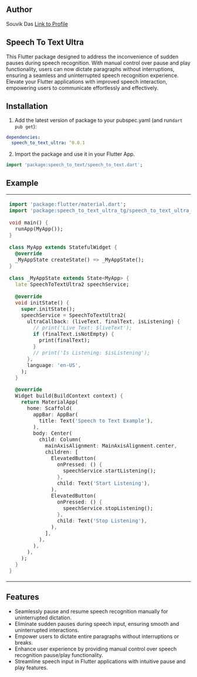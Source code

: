 ## Author

Souvik Das
[Link to Profile](https://www.linkedin.com/in/souvik2710/)

## Speech To Text Ultra

This Flutter package designed to address the inconvenience of sudden pauses during speech recognition.
With manual control over pause and play functionality, users can now dictate paragraphs without interruptions, ensuring a
seamless and uninterrupted speech recognition experience. Elevate your Flutter applications with improved speech interaction,
empowering users to communicate effortlessly and effectively.

## Installation

1. Add the latest version of package to your pubspec.yaml (and run`dart pub get`):
```yaml
dependencies:
  speech_to_text_ultra: ^0.0.1
```
2. Import the package and use it in your Flutter App.
```dart
import 'package:speech_to_text/speech_to_text.dart';
```


## Example
[comment]: <> (<hr>)

<table>
<tr>
<td>

```dart
import 'package:flutter/material.dart';
import 'package:speech_to_text_ultra_tg/speech_to_text_ultra_tg.dart';

void main() {
  runApp(MyApp());
}

class MyApp extends StatefulWidget {
  @override
  _MyAppState createState() => _MyAppState();
}

class _MyAppState extends State<MyApp> {
  late SpeechToTextUltra2 speechService;

  @override
  void initState() {
    super.initState();
    speechService = SpeechToTextUltra2(
      ultraCallback: (liveText, finalText, isListening) {
        // print('Live Text: $liveText');
        if (finalText.isNotEmpty) {
          print(finalText);
        }
        // print('Is Listening: $isListening');
      },
      language: 'en-US',
    );
  }

  @override
  Widget build(BuildContext context) {
    return MaterialApp(
      home: Scaffold(
        appBar: AppBar(
          title: Text('Speech to Text Example'),
        ),
        body: Center(
          child: Column(
            mainAxisAlignment: MainAxisAlignment.center,
            children: [
              ElevatedButton(
                onPressed: () {
                  speechService.startListening();
                },
                child: Text('Start Listening'),
              ),
              ElevatedButton(
                onPressed: () {
                  speechService.stopListening();
                },
                child: Text('Stop Listening'),
              ),
            ],
          ),
        ),
      ),
    );
  }
}


```

</td>
</tr>
</table>

## Features

- Seamlessly pause and resume speech recognition manually for uninterrupted dictation.
- Eliminate sudden pauses during speech input, ensuring smooth and uninterrupted interactions.
- Empower users to dictate entire paragraphs without interruptions or breaks.
- Enhance user experience by providing manual control over speech recognition pause/play functionality.
- Streamline speech input in Flutter applications with intuitive pause and play features.